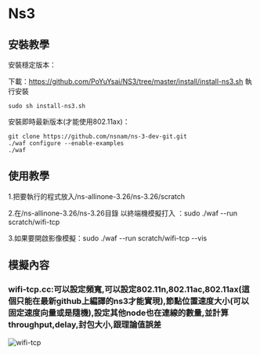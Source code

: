 # Ns3
## 安裝教學
安裝穩定版本：

下載：https://github.com/PoYuYsai/NS3/tree/master/install/install-ns3.sh
執行安裝
```
sudo sh install-ns3.sh
```

安裝即時最新版本(才能使用802.11ax)：
```
git clone https://github.com/nsnam/ns-3-dev-git.git
./waf configure --enable-examples
./waf

```

## 使用教學
1.把要執行的程式放入/ns-allinone-3.26/ns-3.26/scratch

2.在/ns-allinone-3.26/ns-3.26目錄 以終端機模擬打入 ：sudo ./waf --run scratch/wifi-tcp 

3.如果要開啟影像模擬：sudo ./waf --run scratch/wifi-tcp --vis
## 模擬內容
### wifi-tcp.cc:可以設定頻寬,可以設定802.11n,802.11ac,802.11ax(這個只能在最新github上編譯的ns3才能實現),節點位置速度大小(可以固定速度向量或是隨機),設定其他node也在連線的數量,並計算throughput,delay,封包大小,跟理論值誤差
![wifi-tcp](image/wifi-tcp.gif)
